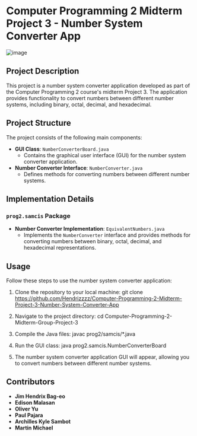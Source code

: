 # Computer Programming 2 Midterm Project 3 - Number System Converter App
![image](https://github.com/Hendrizzzz/Computer-Programming-2-Midterm-Group-Project-3/assets/139997209/11b0e0a3-5ba1-4ca6-b26a-e60644ad3bcf)



## Project Description
This project is a number system converter application developed as part of the Computer Programming 2 course's midterm Project 3. The application provides functionality to convert numbers between different number systems, including binary, octal, decimal, and hexadecimal.

## Project Structure
The project consists of the following main components:

- **GUI Class**: `NumberConverterBoard.java`
  - Contains the graphical user interface (GUI) for the number system converter application.
- **Number Converter Interface**: `NumberConverter.java`
  - Defines methods for converting numbers between different number systems.

## Implementation Details
### `prog2.samcis` Package
- **Number Converter Implementation**: `EquivalentNumbers.java`
  - Implements the `NumberConverter` interface and provides methods for converting numbers between binary, octal, decimal, and hexadecimal representations.

## Usage
Follow these steps to use the number system converter application:
1. Clone the repository to your local machine:
git clone https://github.com/Hendrizzzz/Computer-Programming-2-Midterm-Project-3-Number-System-Converter-App

2. Navigate to the project directory:
cd Computer-Programming-2-Midterm-Group-Project-3

3. Compile the Java files:
javac prog2/samcis/*.java

4. Run the GUI class:
java prog2.samcis.NumberConverterBoard

5. The number system converter application GUI will appear, allowing you to convert numbers between different number systems.

## Contributors
- **Jim Hendrix Bag-eo**
- **Edison Malasan**
- **Oliver Yu**
- **Paul Pajara**
- **Archilles Kyle Sambot**
- **Martin Michael**


